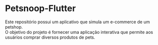 # Petsnoop-Flutter
Este repositório possui um aplicativo que simula um e-commerce de um petshop.<br> O objetivo do projeto é fornecer uma aplicação interativa que permite aos usuários comprar diversos produtos de pets.


